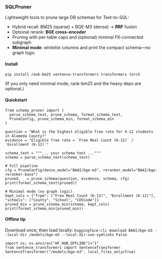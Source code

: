 ### SQLPruner

Lightweight tools to prune large DB schemas for Text-to-SQL:
- Hybrid recall: BM25 (sparse) + BGE-M3 (dense) → **RRF** fusion
- Optional rerank: **BGE cross-encoder**
- Pruning with per-table caps and (optional) minimal FK-connected subgraph
- **Minimal mode**: whitelist columns and print the compact schema—no graph logic

#### Install
```bash
pip install rank-bm25 sentence-transformers transformers torch
```
(If you only need minimal mode, rank-bm25 and the heavy deps are optional.)

#### Quickstart
```
from schema_pruner import (
  parse_schema_text, prune_schema, format_schema_text,
  PruneConfig, prune_schema_min, format_schema_min
)

question = "What is the highest eligible free rate for K-12 students in Alameda County?"
evidence = "Eligible free rate = `Free Meal Count (K-12)` / `Enrollment (K-12)`"

schema_text = """... your schema text ..."""
schema = parse_schema_text(schema_text)

# Full pipeline
cfg = PruneConfig(dense_model="BAAI/bge-m3", reranker_model="BAAI/bge-reranker-base")
pruned, _ = prune_schema(question, evidence, schema, cfg)
print(format_schema_text(pruned))

# Minimal mode (no graph logic)
kept_cols = {"frpm": ["Free Meal Count (K-12)", "Enrollment (K-12)"], "schools": ["County", "School", "CDSCode"]}
pruned_min = prune_schema_min(schema, kept_cols)
print(format_schema_min(pruned_min))
```

#### Offline tip

Download once, then load locally:
`
huggingface-cli download BAAI/bge-m3 --local-dir /models/bge-m3 --local-dir-use-symlinks False
`
```
import os; os.environ["HF_HUB_OFFLINE"]="1"
from sentence_transformers import SentenceTransformer
SentenceTransformer("/models/bge-m3", local_files_only=True)
```